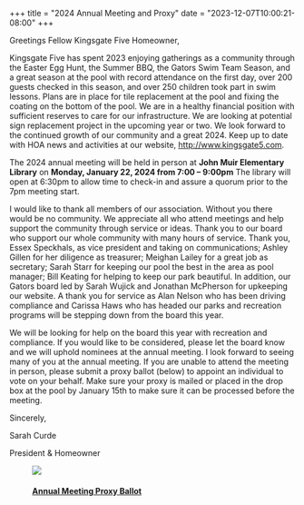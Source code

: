 +++
title = "2024 Annual Meeting and Proxy"
date = "2023-12-07T10:00:21-08:00"
+++

Greetings Fellow Kingsgate Five Homeowner,

Kingsgate Five has spent 2023 enjoying gatherings as a community through the Easter Egg Hunt, the Summer BBQ, the Gators Swim Team Season, and a great season at the pool with record attendance on the first day, over 200 guests checked in this season, and over 250 children took part in swim lessons. Plans are in place for tile replacement at the pool and fixing the coating on the bottom of the pool. We are in a healthy financial position with sufficient reserves to care for our infrastructure. We are looking at potential sign replacement project in the upcoming year or two. We look forward to the continued growth of our community and a great 2024. Keep up to date with HOA news and activities at our website, <http://www.kingsgate5.com>.

The 2024 annual meeting will be held in person at **John Muir Elementary Library** on **Monday, January 22, 2024 from 7:00 – 9:00pm** The library will open at 6:30pm to allow time to check-in and assure a quorum prior to the 7pm meeting start. 

I would like to thank all members of our association. Without you there would be no community. We appreciate all who attend meetings and help support the community through service or ideas. Thank you to our board who support our whole community with many hours of service. Thank you, Essex Speckhals, as vice president and taking on communications; Ashley Gillen for her diligence as treasurer; Meighan Lailey for a great job as secretary; Sarah Starr for keeping our pool the best in the area as pool manager; Bill Keating for helping to keep our park beautiful. In addition, our Gators board led by Sarah Wujick and Jonathan McPherson for upkeeping our website. A thank you for service as Alan Nelson who has been driving compliance and Carissa Haws who has headed our parks and recreation programs will be stepping down from the board this year.


We will be looking for help on the board this year with recreation and compliance. If you would like to be considered, please let the board know and we will uphold nominees at the annual meeting. I look forward to seeing many of you at the annual meeting. If you are unable to attend the meeting in person, please submit a proxy ballot (below) to appoint an individual to vote on your behalf. Make sure your proxy is mailed or placed in the drop box at the pool by January 15th to make sure it can be processed before the meeting.

Sincerely,

Sarah Curde

President & Homeowner

<a href="../pdf/kingsgate5-proxy-2024.pdf">
    <figure class="document-thumbnail">
        <img src="../img/kingsgate5-proxy-2024-thumb.png" />
        <figcaption>
            <h4>Annual Meeting Proxy Ballot</h4>
        </figcaption>
    </figure>
</a>
